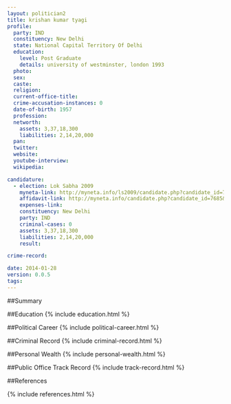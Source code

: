 ```yaml
---
layout: politician2
title: krishan kumar tyagi
profile: 
  party: IND
  constituency: New Delhi
  state: National Capital Territory Of Delhi
  education: 
    level: Post Graduate
    details: university of westminster, london 1993
  photo: 
  sex: 
  caste: 
  religion: 
  current-office-title: 
  crime-accusation-instances: 0
  date-of-birth: 1957
  profession: 
  networth: 
    assets: 3,37,18,300
    liabilities: 2,14,20,000
  pan: 
  twitter: 
  website: 
  youtube-interview: 
  wikipedia: 

candidature: 
  - election: Lok Sabha 2009
    myneta-link: http://myneta.info/ls2009/candidate.php?candidate_id=7685
    affidavit-link: http://myneta.info/candidate.php?candidate_id=7685&scan=original
    expenses-link: 
    constituency: New Delhi 
    party: IND
    criminal-cases: 0
    assets: 3,37,18,300
    liabilities: 2,14,20,000
    result:  

crime-record: 

date: 2014-01-28
version: 0.0.5
tags: 
---
```

##Summary


##Education
{% include education.html %}


##Political Career
{% include political-career.html %}


##Criminal Record
{% include criminal-record.html %}


##Personal Wealth
{% include personal-wealth.html %}


##Public Office Track Record
{% include track-record.html %}


##References


{% include references.html %}